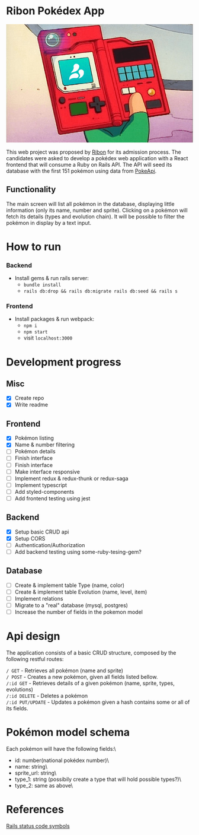# Ribon Pokédex App

![alt text](ribon-pokedex.png 'Ribon Pokédex')

This web project was proposed by [Ribon](https://home.ribon.io/) for its admission process.
The candidates were asked to develop a pokédex web application with a React frontend that will consume a Ruby on Rails API.
The API will seed its database with the first 151 pokémon using data from [PokeApi](https://pokeapi.co/docs/v2.html).

## Functionality

The main screen will list all pokémon in the database, displaying little information (only its name, number and sprite). Clicking on a pokémon will fetch its details (types and evolution chain). It will be possible to filter the pokémon in display by a text input.

# How to run

### Backend

-   Install gems & run rails server:
    -   `bundle install`
    -   `rails db:drop && rails db:migrate rails db:seed && rails s`

### Frontend

-   Install packages & run webpack:
    -   `npm i`
    -   `npm start`
    -   visit `localhost:3000`

# Development progress

## Misc

-   [x] Create repo
-   [x] Write readme

## Frontend

-   [x] Pokémon listing
-   [x] Name & number filtering
-   [ ] Pokémon details
-   [ ] Finish interface
-   [ ] Finish interface
-   [ ] Make interface responsive
-   [ ] Implement redux & redux-thunk or redux-saga
-   [ ] Implement typescript
-   [ ] Add styled-components
-   [ ] Add frontend testing using jest

## Backend

-   [x] Setup basic CRUD api
-   [x] Setup CORS
-   [ ] Authentication/Authorization
-   [ ] Add backend testing using some-ruby-tesing-gem?

## Database

-   [ ] Create & implement table Type (name, color)
-   [ ] Create & implement table Evolution (name, level, item)
-   [ ] Implement relations
-   [ ] Migrate to a "real" database (mysql, postgres)
-   [ ] Increase the number of fields in the pokemon model

# Api design

The application consists of a basic CRUD structure, composed by the following restful routes:

`/ GET` - Retrieves all pokémon (name and sprite)\
`/ POST` - Creates a new pokémon, given all fields listed bellow.\
`/:id GET` - Retrieves details of a given pokémon (name, sprite, types, evolutions)\
`/:id DELETE` - Deletes a pokémon\
`/:id PUT/UPDATE` - Updates a pokémon given a hash contains some or all of its fields.

# Pokémon model schema

Each pokémon will have the following fields:\

-   id: number(national pokédex number)\
-   name: string\
-   sprite_url: string\
-   type_1: string (possibily create a type that will hold possible types?)\
-   type_2: same as above\

# References

[Rails status code symbols](http://billpatrianakos.me/blog/2013/10/13/list-of-rails-status-code-symbols/)

